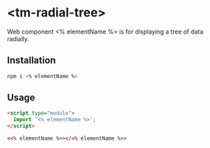 # \<tm-radial-tree>

Web component <% elementName %> is for displaying a tree of data radially.

## Installation
```bash
npm i <% elementName %>
```

## Usage
```html
<script type="module">
  import '<% elementName %>';
</script>

<<% elementName %>></<% elementName %>>
```
